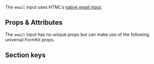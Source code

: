 <InputPageHero
title="Email input"
icon="IconInputEmail"
:pro="false"
project-price=""
data-price=""></InputPageHero>

The `email` input uses HTML's [native email input](https://developer.mozilla.org/en-US/docs/Web/HTML/Element/input/email).

<example
  name="Email input"
  file="/_content/examples/email-example/email-example.vue">
</example>

## Props & Attributes

The `email` input has no unique props but can make use of the following universal FormKit props.

<reference-table input="email" :attrs="['placeholder']">
</reference-table>

## Section keys

<reference-table type="sectionKeys" primary="section-key">
</reference-table>
